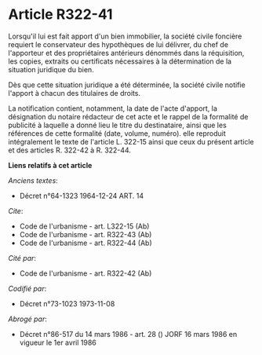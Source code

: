 # Article R322-41

Lorsqu'il lui est fait apport d'un bien immobilier, la société civile foncière requiert le conservateur des hypothèques de
lui délivrer, du chef de l'apporteur et des propriétaires antérieurs dénommés dans la réquisition, les copies, extraits ou
certificats nécessaires à la détermination de la situation juridique du bien.

Dès que cette situation juridique a été déterminée, la société civile notifie l'apport à chacun des titulaires de droits.

La notification contient, notamment, la date de l'acte d'apport, la désignation du notaire rédacteur de cet acte et le rappel
de la formalité de publicité à laquelle a donné lieu le titre du destinataire, ainsi que les références de cette formalité
(date, volume, numéro). elle reproduit intégralement le texte de l'article L. 322-15 ainsi que ceux du présent article et des
articles R. 322-42 à R. 322-44.

**Liens relatifs à cet article**

_Anciens textes_:

  - Décret n°64-1323 1964-12-24 ART. 14

_Cite_:

  - Code de l'urbanisme - art. L322-15 (Ab)
  - Code de l'urbanisme - art. R322-43 (Ab)
  - Code de l'urbanisme - art. R322-44 (Ab)

_Cité par_:

  - Code de l'urbanisme - art. R322-42 (Ab)

_Codifié par_:

  - Décret n°73-1023 1973-11-08

_Abrogé par_:

  - Décret n°86-517 du 14 mars 1986 - art. 28 () JORF 16 mars 1986 en vigueur le 1er avril 1986
